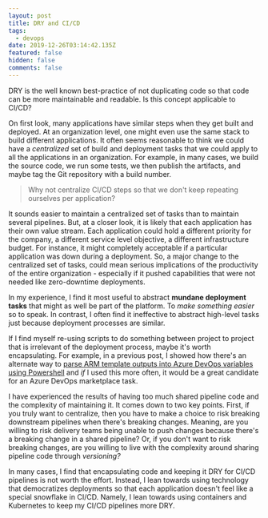 ```yaml
---
layout: post
title: DRY and CI/CD
tags:
  - devops
date: 2019-12-26T03:14:42.135Z
featured: false
hidden: false
comments: false
---
```

DRY is the well known best-practice of not duplicating code so that code can be more maintainable and readable. Is this concept applicable to CI/CD?

<!--more--> 

On first look, many applications have similar steps when they get built and deployed.  At an organization level, one might even use the same stack to build different applications. It often seems reasonable to think we could have a *centralized* set of build and deployment tasks that we could apply to all the applications in an organization. For example, in many cases, we build the source code, we run some tests, we then publish the artifacts, and maybe tag the Git repository with a build number. 

> Why not centralize CI/CD steps so that we don't keep repeating ourselves per application?

It sounds easier to maintain a centralized set of tasks than to maintain several pipelines. But, at a closer look, it is likely that each application has their own value stream. Each application could hold a different priority for the company, a different service level objective, a different infrastructure budget. For instance, it might completely acceptable if a particular application was down during a deployment. So, a major change to the centralized set of tasks, could mean serious implications of the productivity of the entire organization - especially if it pushed capabilities that were not needed like zero-downtime deployments. 

In my experience, I find it most useful to abstract **mundane deployment tasks** that might as well be part of the platform. To *make something easier* so to speak. In contrast, I often find it ineffective to abstract high-level tasks just because deployment processes are similar. 

If I find myself re-using scripts to do something between project to project that is irrelevant of the deployment process, maybe it's worth encapsulating. For example, in a previous post, I showed how there's an alternate way to [parse ARM template outputs into Azure DevOps variables using Powershell](https://gaunacode.com/deploying-arm-templates-from-azure-devops) and _if_ I used this more often, it would be a great candidate for an Azure DevOps marketplace task.

I have experienced the results of having too much shared pipeline code and the complexity of maintaining it. It comes down to two key points. First, if you truly want to centralize, then you have to make a choice to risk breaking downstream pipelines when there's breaking changes. Meaning, are you willing to risk delivery teams being unable to push changes because there's a breaking change in a shared pipeline? Or, if you don't want to risk breaking changes, are you willing to live with the complexity around sharing pipeline code through *versioning?* 

In many cases, I find that encapsulating code and keeping it DRY for CI/CD pipelines is not worth the effort. Instead, I lean towards using technology that democratizes deployments so that each application doesn't feel like a special snowflake in CI/CD. Namely, I lean towards using containers and Kubernetes to keep my CI/CD pipelines more DRY.
